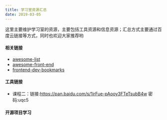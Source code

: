 ```yaml
---
title: 学习室资源汇总
date: 2019-03-05
---
```



这里主要维护学习室的资源，主要包括工具资源和信息资源；汇总方式主要通过百度云链接等方式，同时也欢迎大家推荐哟

#### 相关链接
* [awesome-list][1]
* [awesome-front-end][2]
* [frontend-dev-bookmarks][3]

#### 工具链接

* 课程二：链接:https://pan.baidu.com/s/1irFue-pAooy3FTeTsubB4w  密码:uqc5

#### 开源项目学习

[1]:	https://github.com/JingwenTian/awesome-frontend "awesome-list"
[2]:	https://github.com/sindresorhus/awesome#front-end-development
[3]:	https://github.com/dypsilon/frontend-dev-bookmarks